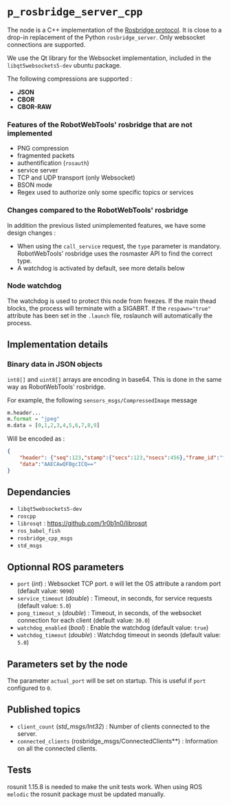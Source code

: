 # `p_rosbridge_server_cpp`

The node is a C++ implementation of the [Rosbridge protocol](https://github.com/RobotWebTools/rosbridge_suite/blob/develop/ROSBRIDGE_PROTOCOL.md).
It is close to a drop-in replacement of the Python `rosbridge_server`.
Only websocket connections are supported.

We use the Qt library for the Websocket implementation, included in the `libqt5websockets5-dev` ubuntu package.

The following compressions are supported :

- **JSON**
- **CBOR**
- **CBOR-RAW**

### Features of the RobotWebTools' rosbridge that are not implemented

- PNG compression
- fragmented packets
- authentification (`rosauth`)
- service server
- TCP and UDP transport (only Websocket)
- BSON mode
- Regex used to authorize only some specific topics or services

### Changes compared to the RobotWebTools' rosbridge

In addition the previous listed unimplemented features, we have some design changes :

- When using the `call_service` request, the `type` parameter is mandatory. RobotWebTools' rosbridge uses the rosmaster API to find the correct type.
- A watchdog is activated by default, see more details below

### Node watchdog

The watchdog is used to protect this node from freezes. If the main thead blocks, the process will terminate with a SIGABRT. If the `respawn="true"` attribute has been set in the `.launch` file, roslaunch will automatically the process.

## Implementation details
### Binary data in JSON objects

`int8[]` and `uint8[]` arrays are encoding in base64. This is done in the same way as RobotWebTools' rosbridge.

For example, the following `sensors_msgs/CompressedImage` message

```python
m.header...
m.format = "jpeg"
m.data = [0,1,2,3,4,5,6,7,8,9]
```

Will be encoded as :

```json
{
    "header": {"seq":123,"stamp":{"secs":123,"nsecs":456},"frame_id":"frame_id"},"format":"jpeg",
    "data":"AAECAwQFBgcICQ=="
}
```

## Dependancies

- `libqt5websockets5-dev`
- `roscpp`
- `librosqt` : https://github.com/1r0b1n0/librosqt
- `ros_babel_fish`
- `rosbridge_cpp_msgs`
- `std_msgs`

## Optionnal ROS parameters

- `port` (*int*) : Websocket TCP port. `0` will let the OS attribute a random port (default value: `9090`)
- `service_timeout` (*double*) : Timeout, in seconds, for service requests (default value: `5.0`)
- `pong_timeout_s` (*double*) : Timeout, in seconds, of the websocket connection for each client (default value: `30.0`)
- `watchdog_enabled` (*bool*) : Enable the watchdog (default value: `true`)
- `watchdog_timeout` (*double*) : Watchdog timeout in seonds (default value: `5.0`)

## Parameters set by the node

The parameter `actual_port` will be set on startup. This is useful if `port` configured to `0`.

## Published topics

- `client_count` (*std_msgs/Int32*) : Number of clients connected to the server.
- `connected_clients` (rosbridge_msgs/ConnectedClients**) : Information on all the connected clients.

## Tests

rosunit 1.15.8 is needed to make the unit tests work. When using ROS `melodic` the rosunit package must be updated manually.
